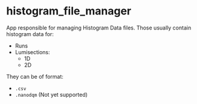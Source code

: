 # histogram_file_manager

App responsible for managing Histogram Data files. Those usually contain
histogram data for:

- Runs
- Lumisections:
    - 1D
	- 2D

They can be of format:

- `.csv`
- `.nanodqm` (Not yet supported)

